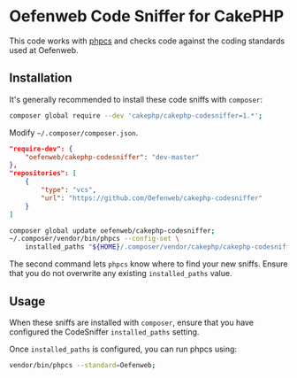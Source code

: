 # Oefenweb Code Sniffer for CakePHP

This code works with [phpcs](https://github.com/squizlabs/PHP_CodeSniffer) and checks code against the coding standards used at Oefenweb.

## Installation

It's generally recommended to install these code sniffs with `composer`:

```sh
composer global require --dev 'cakephp/cakephp-codesniffer=1.*';
```

Modify `~/.composer/composer.json`.

```json
"require-dev": {
	"oefenweb/cakephp-codesniffer": "dev-master"
},
"repositories": [
	{
		"type": "vcs",
		"url": "https://github.com/Oefenweb/cakephp-codesniffer"
	}
]
```

```sh
composer global update oefenweb/cakephp-codesniffer;
~/.composer/vendor/bin/phpcs --config-set \
	installed_paths "${HOME}/.composer/vendor/cakephp/cakephp-codesniffer,${HOME}/.composer/vendor/oefenweb/cakephp-codesniffer";
```

The second command lets `phpcs` know where to find your new sniffs. Ensure that
you do not overwrite any existing `installed_paths` value.

## Usage

When these sniffs are installed with `composer`, ensure that you have
configured the CodeSniffer `installed_paths` setting.

Once `installed_paths` is configured, you can run phpcs using:

```sh
vendor/bin/phpcs --standard=Oefenweb;
```
